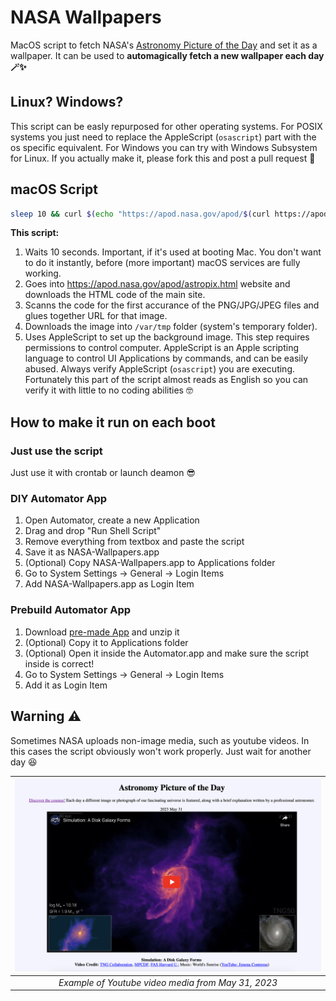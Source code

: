 # NASA Wallpapers
MacOS script to fetch NASA's [Astronomy Picture of the Day](https://apod.nasa.gov/apod/astropix.html) and set it as a wallpaper. It can be used to **automagically fetch a new wallpaper each day 🪄✨**

## Linux? Windows?
This script can be easly repurposed for other operating systems. For POSIX systems you just need to replace the AppleScript (`osascript`) part with the os specific equivalent. For Windows you can try with Windows Subsystem for Linux. If you actually make it, please fork this and post a pull request 🥺

## macOS Script

```zsh
sleep 10 && curl $(echo "https://apod.nasa.gov/apod/$(curl https://apod.nasa.gov/apod/astropix.html | grep -m 1 "png\|jpg\|jpeg" | awk -F '"' '{print $2}')") > /var/tmp/new-wallpaper && osascript -e 'tell application "Finder" to set desktop picture to POSIX file "/var/tmp/new-wallpaper"'
```
**This script:**

1. Waits 10 seconds. Important, if it's used at booting Mac. You don't want to do it instantly, before (more important) macOS services are fully working.
2. Goes into https://apod.nasa.gov/apod/astropix.html website and downloads the HTML code of the main site.
3. Scanns the code for the first accurance of the PNG/JPG/JPEG files and glues together URL for that image.
4. Downloads the image into `/var/tmp` folder (system's temporary folder).
5. Uses AppleScript to set up the background image. This step requires permissions to control computer. AppleScript is an Apple scripting language to control UI Applications by commands, and can be easily abused. Always verify AppleScript (`osascript`) you are executing. Fortunately this part of the script almost reads as English so you can verify it with little to no coding abilities 🤓

## How to make it run on each boot

### Just use the script
Just use it with crontab or launch deamon 😎

### DIY Automator App

1. Open Automator, create a new Application
2. Drag and drop "Run Shell Script"
3. Remove everything from textbox and paste the script
4. Save it as NASA-Wallpapers.app
5. (Optional) Copy NASA-Wallpapers.app to Applications folder
6. Go to System Settings -> General -> Login Items
7. Add NASA-Wallpapers.app as Login Item

### Prebuild Automator App

1. Download [pre-made App](https://github.com/vol24pl/NASA-Wallpaper/blob/main/NASA-wallpapers.zip) and unzip it
2. (Optional) Copy it to Applications folder
3. (Optional) Open it inside the Automator.app and make sure the script inside is correct!
4. Go to System Settings -> General -> Login Items
5. Add it as Login Item

## Warning ⚠️
Sometimes NASA uploads non-image media, such as youtube videos. In this cases the script obviously won't work properly. Just wait for another day 😆

|![Example of youtube video media](./video-example.png)|
|:--:|
|*Example of Youtube video media from May 31, 2023*|

